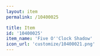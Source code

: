 ```yaml
---
layout: item
permalink: /10400025

title: Item
id: '10400025'
item_name: 'Five O''Clock Shadow'
icon_url: 'customize/10400021.png'
---
```

